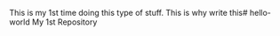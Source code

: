 This is my  1st time doing this type of stuff. This is why write this# hello-world
My 1st Repository 
